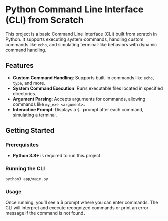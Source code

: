 # Python Command Line Interface (CLI) from Scratch

This project is a basic Command Line Interface (CLI) built from scratch in Python. It supports executing system commands, handling custom commands like `echo`, and simulating terminal-like behaviors with dynamic command handling.

## Features

- **Custom Command Handling**: Supports built-in commands like `echo`, `type`, and more.
- **System Command Execution**: Runs executable files located in specified directories.
- **Argument Parsing**: Accepts arguments for commands, allowing commands like `my_exe <argument>`.
- **Interactive Prompt**: Displays a `$ ` prompt after each command, simulating a terminal.

## Getting Started

### Prerequisites

- **Python 3.8+** is required to run this project.

### Running the CLI

```
python3 app/main.py
```

### Usage

Once running, you’ll see a $ prompt where you can enter commands. The CLI will interpret and execute recognized commands or print an error message if the command is not found.
